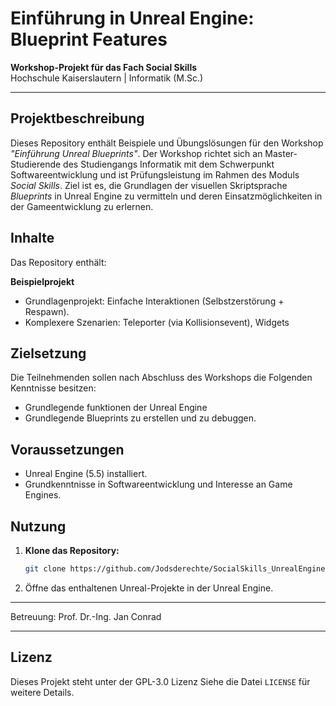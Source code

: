 # Einführung in Unreal Engine: Blueprint Features  
**Workshop-Projekt für das Fach Social Skills**  
Hochschule Kaiserslautern | Informatik (M.Sc.)  

---

## Projektbeschreibung  
Dieses Repository enthält Beispiele und Übungslösungen für den Workshop *"Einführung Unreal Blueprints"*. Der Workshop richtet sich an Master-Studierende des Studiengangs Informatik mit dem Schwerpunkt Softwareentwicklung und ist Prüfungsleistung im Rahmen des Moduls *Social Skills*. Ziel ist es, die Grundlagen der visuellen Skriptsprache *Blueprints* in Unreal Engine zu vermitteln und deren Einsatzmöglichkeiten in der Gameentwicklung zu erlernen.  

## Inhalte  
Das Repository enthält:  

**Beispielprojekt**  
   - Grundlagenprojekt: Einfache Interaktionen (Selbstzerstörung + Respawn).  
   - Komplexere Szenarien: Teleporter (via Kollisionsevent), Widgets  
 

## Zielsetzung  
Die Teilnehmenden sollen nach Abschluss des Workshops die Folgenden Kenntnisse besitzen:  
- Grundlegende funktionen der Unreal Engine
- Grundlegende Blueprints zu erstellen und zu debuggen.
## Voraussetzungen  
- Unreal Engine (5.5) installiert.  
- Grundkenntnisse in Softwareentwicklung und Interesse an Game Engines.   

## Nutzung  
1. **Klone das Repository:**  
   ```bash  
   git clone https://github.com/Jodsderechte/SocialSkills_UnrealEngine.git  
   ```  
2. Öffne das enthaltenen Unreal-Projekte in der Unreal Engine.  

---

Betreuung: Prof. Dr.-Ing. Jan Conrad

---  

## Lizenz  
Dieses Projekt steht unter der GPL-3.0 Lizenz Siehe die Datei `LICENSE` für weitere Details.  
